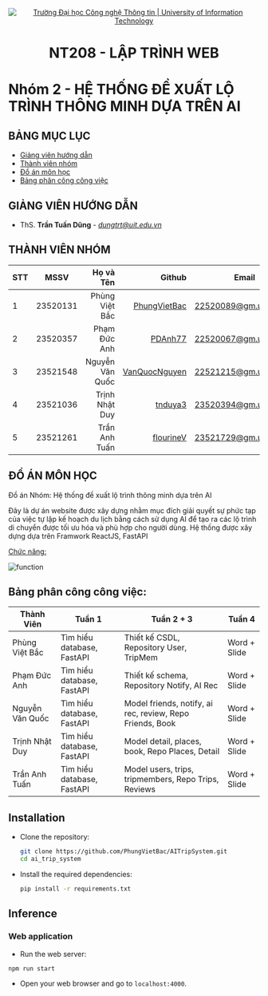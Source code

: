 <p align="center">
  <a href="https://www.uit.edu.vn/" title="Trường Đại học Công nghệ Thông tin" style="border: 5;">
    <img src="https://i.imgur.com/WmMnSRt.png" alt="Trường Đại học Công nghệ Thông tin | University of Information Technology">
  </a>
</p>

<!-- Title -->
<h1 align="center"><b>NT208 - LẬP TRÌNH WEB</b></h1>

# Nhóm 2 - HỆ THỐNG ĐỀ XUẤT LỘ TRÌNH THÔNG MINH DỰA TRÊN AI

## BẢNG MỤC LỤC
* [ Giảng viên hướng dẫn](#giangvien)
* [ Thành viên nhóm](#thanhvien)
* [ Đồ án môn học](#doan)
* [ Bảng phân công công việc](#cv)

<a name="giangvien"></a>
## GIẢNG VIÊN HƯỚNG DẪN
* ThS. **Trần Tuấn Dũng** - *dungtrt@uit.edu.vn*

<a name="thanhvien"></a>
## THÀNH VIÊN NHÓM

| STT    | MSSV          | Họ và Tên              | Github                                               | Email                   | Chức vụ              |
| ------ |:-------------:| ----------------------:|-----------------------------------------------------:|-------------------------|---------------------:|
| 1      | 23520131      | Phùng Việt Bắc         |[PhungVietBac](https://github.com/PhungVietBac)       |22520089@gm.uit.edu.vn   | Trưởng nhóm          |
| 2      | 23520357      | Phạm Đức Anh           |[PDAnh77](https://github.com/PDAnh77)                 |22520067@gm.uit.edu.vn   | Thành viên           |
| 3      | 23521548      | Nguyễn Văn Quốc        |[VanQuocNguyen](https://github.com/VanQuocNguyen)     |22521215@gm.uit.edu.vn   | Thành viên           |
| 4      | 23521036      | Trịnh Nhật Duy         |[tnduya3](https://github.com/tnduya3)                 |23520394@gm.uit.edu.vn   | Thành viên           |
| 5      | 23521261      | Trần Anh Tuấn          |[flourineV](https://github.com/flourineV)             |23521729@gm.uit.edu.vn   | Thành viên           |

<a name="doan"></a>
## ĐỒ ÁN MÔN HỌC

Đồ án Nhóm: Hệ thống đề xuất lộ trình thông minh dựa trên AI

Đây là dự án website được xây dựng nhằm mục đích giải quyết sự phức tạp của việc tự lập kế hoạch du lịch bằng cách sử dụng AI để tạo ra các lộ trình di chuyển được tối ưu hóa và phù hợp cho người dùng. Hệ thống được xây dựng dựa trên Framwork ReactJS, FastAPI 

<u>Chức năng: </u>

<img src="https://i.imgur.com/ad07kOl.jpeg" alt="function">

<a name="cv"></a>
## Bảng phân công công việc:

| Thành Viên         | Tuần 1                         | Tuần 2 + 3                                                     | Tuần 4         |
|--------------------|--------------------------------|----------------------------------------------------------------|----------------|
| Phùng Việt Bắc     | Tìm hiểu database, FastAPI     | Thiết kế CSDL, Repository User, TripMem                        | Word + Slide   |
| Phạm Đức Anh       | Tìm hiểu database, FastAPI     | Thiết kế schema, Repository Notify, AI Rec                     | Word + Slide   |
| Nguyễn Văn Quốc    | Tìm hiểu database, FastAPI     | Model friends, notify, ai rec, review, Repo Friends, Book      | Word + Slide   |
| Trịnh Nhật Duy     | Tìm hiểu database, FastAPI     | Model detail, places, book, Repo Places, Detail                | Word + Slide   |
| Trần Anh Tuấn      | Tìm hiểu database, FastAPI     | Model users, trips, tripmembers, Repo Trips, Reviews           | Word + Slide   |

## Installation

- Clone the repository:

    ```bash
    git clone https://github.com/PhungVietBac/AITripSystem.git
    cd ai_trip_system
    ```
    
- Install the required dependencies:

    ```bash
    pip install -r requirements.txt
    ```
## Inference

### Web application
- Run the web server:
```bash
npm run start
```
- Open your web browser and go to `localhost:4000`.
